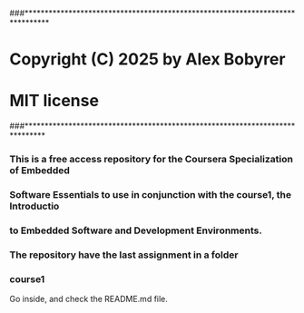 ###******************************************************************************
# Copyright (C) 2025 by Alex Bobyrer 
# MIT license
###*****************************************************************************

### This is a free access repository for the Coursera Specialization of Embedded
### Software Essentials to use in conjunction with the course1, the Introductio
### to Embedded Software and Development Environments.

### The repository have the last assignment in a folder
###      course1

Go inside, and check the README.md file.




